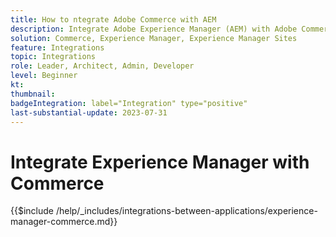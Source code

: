 ```yaml
---
title: How to ntegrate Adobe Commerce with AEM
description: Integrate Adobe Experience Manager (AEM) with Adobe Commerce to build engaging shopping experiences.
solution: Commerce, Experience Manager, Experience Manager Sites
feature: Integrations
topic: Integrations
role: Leader, Architect, Admin, Developer
level: Beginner
kt:
thumbnail:
badgeIntegration: label="Integration" type="positive"
last-substantial-update: 2023-07-31
---
```


# Integrate Experience Manager with Commerce

{{$include /help/_includes/integrations-between-applications/experience-manager-commerce.md}}
